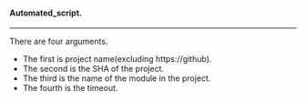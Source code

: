 #### Automated_script.

------

There are four arguments.

- The first is project name(excluding https://github).
- The second is the SHA of the project.
- The third is the name of the module in the project.
- The fourth is the timeout.
